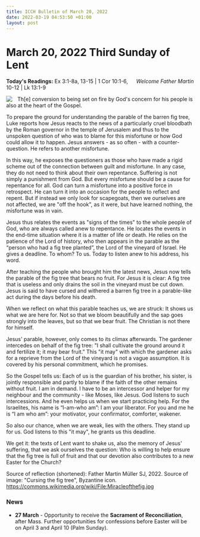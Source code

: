 ```yaml
---
title: ICCH Bulletin of March 20, 2022
date: 2022-03-19 04:53:50 +01:00
layout: post
---
```


# March 20, 2022 Third Sunday of Lent
<span style="float: right"><em>Welcome Father Martin</em></span>
**Today's Readings:** Ex 3:1-8a, 13-15 | 1 Cor 10:1-6, 10-12 | Lk 13:1-9


<img style="float: left; margin-right: 1em;" src="https://revcrystalk.files.wordpress.com/2009/04/miraclesofthelordpa31.jpg">

Th[e] conversion to being set on fire by God's concern for his people is also at the heart of the Gospel. 

To prepare the ground for understanding the parable of the barren fig tree, Luke reports how Jesus reacts to the news of a particularly cruel bloodbath by the Roman governor in the temple of Jerusalem and thus to the unspoken question of who was to blame for this misfortune or how God could allow it to happen.
Jesus answers - as so often - with a counter-question. He refers to another misfortune.

In this way, he exposes the questioners as those who have made a rigid scheme out of the connection between guilt and misfortune. In any case, they do not need to think about their own repentance.
Suffering is not simply a punishment from God.
But every misfortune should be a cause for repentance for all.
God can turn a misfortune into a positive force in retrospect. He can turn it into an occasion for the people to reflect and repent.
But if instead we only look for scapegoats, then we ourselves are not affected, we are "off the hook", as it were, but have learned nothing, the misfortune was in vain.

Jesus thus relates the events as "signs of the times" to the whole people of God, who are always called anew to repentance.
He locates the events in the end-time situation where it is a matter of life or death.
He relies on the patience of the Lord of history, who then appears in the parable as the “person who had a fig tree planted”, the Lord of the vineyard of Israel.
He gives a deadline. To whom? To us. Today to listen anew to his address, his word.

After teaching the people who brought him the latest news, Jesus now tells the parable of the fig tree that bears no fruit.
For Jesus it is clear: A fig tree that is useless and only drains the soil in the vineyard must be cut down.
Jesus is said to have cursed and withered a barren fig tree in a parable-like act during the days before his death.

When we reflect on what this parable teaches us, we are struck:
It shows us what we are here for.
Not so that we bloom beautifully and the sap goes strongly into the leaves, but so that we bear fruit.
The Christian is not there for himself.

Jesus' parable, however, only comes to its climax afterwards.
The gardener intercedes on behalf of the fig tree: "I shall cultivate the ground around it and fertilize it; it may bear fruit.”
This "it may" with which the gardener asks for a reprieve from the Lord of the vineyard is not a vague assumption.
It is covered by his personal commitment, which he promises.

So the Gospel tells us:
Each of us is the guardian of his brother, his sister, is jointly responsible and partly to blame if the faith of the other remains without fruit.
I am in demand. I have to be an intercessor and helper for my neighbour and the community - like Moses, like Jesus.
God listens to such intercessions. And he even helps us when we start practicing help. For the Israelites, his name is “I-am-who am”: I am your liberator. For you and me he is “I am who am”: your motivator, your confirmator, comforter, wakener.

So also our chance, when we are weak, lies with the others.
They stand up for us.
God listens to this "it may", he grants us this deadline.

We get it: the texts of Lent want to shake us, also the memory of Jesus' suffering, that we ask ourselves the question:
Who is willing to help ensure that the fig tree is full of fruit and that our devotion also contributes to a new Easter for the Church?

Source of reflection (shortened): Father Martin Müller SJ, 2022.
Source of image: "Cursing the fig tree", Byzantine icon. https://commons.wikimedia.org/wiki/File:Miracleofthefig.jpg

### News 

* **27 March** - Opportunity to receive the **Sacrament of Reconciliation**, after Mass.
Further opportunities for confessions before Easter will be on April 3 and April 10 (Palm Sunday).
